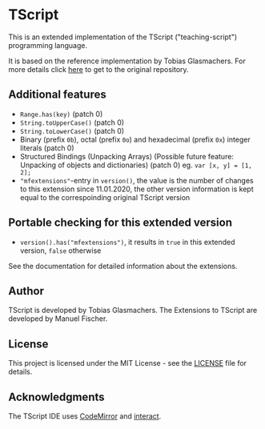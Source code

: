 # TScript
This is an extended implementation of the TScript ("teaching-script")
programming language.

It is based on the reference implementation by Tobias Glasmachers.
For more details click [here](https://github.com/TGlas/tscript) to get to the original repository.

## Additional features
* `Range.has(key)` (patch 0)
* `String.toUpperCase()` (patch 0)
* `String.toLowerCase()` (patch 0)
* Binary (prefix `0b`), octal (prefix `0o`) and hexadecimal (prefix `0x`) integer literals (patch 0)
* Structured Bindings (Unpacking Arrays) (Possible future feature: Unpacking of objects and dictionaries) (patch 0)
  eg. `var [x, y] = [1, 2];`
* `"mfextensions"`-entry in `version()`,
  the value is the number of changes to this extension since 11.01.2020,
  the other version information is kept equal to the correspoinding original TScript version

## Portable checking for this extended version
* `version().has("mfextensions")`, it results in `true` in this extended version, `false` otherwise

See the documentation for detailed information about the extensions.

<!--
## Getting Started
TScript comes as a single html file. It does not require installation.
Simply open the file in a modern browser and you are ready to go.
[Click here for a quick test.](https://github.com/TGlas/tscript/distribution/index.html)
For more serious use it is recommended to store the page in your local
file system &mdash; use "save link as" (or similar) from the context
menu.

TScript comes with a complete integrated development environment (IDE).
You can start programming straight away in the source code editor on
the left. Documentation is also built-in - try the Documentation button
on the right of the toolbar.

## Example Programs
In TScript, "hello world" is a one-liner:
```
print("Hello World");
```
For proper example code have a look at the [examples](https://github.com/TGlas/tscript/tree/master/examples)
directory. Demos of the examples:
 - [turtle graphics: snowflake](https://tglas.github.io/tscript/examples/demos/snowflake.html)
 - [canvas graphics: game of life](https://tglas.github.io/tscript/examples/demos/gameoflife.html)
 - [canvas graphics: 3D cube](https://tglas.github.io/tscript/examples/demos/cube3D.html)

## Documentation
The documentation is included in the IDE. It can be accessed with the
button at the top right. It is also available
[here.](https://tglas.github.io/tscript/distribution/index.html?doc)

## Testing
If something does not work as expected then please run the
[unit tests](https://tglas.github.io/tscript/source/unittest.html)
in your browser. If a test should fail then please
[report a bug](https://github.com/TGlas/tscript/issues).
-->

## Author
TScript is developed by Tobias Glasmachers.
The Extensions to TScript are developed by Manuel Fischer.

## License
This project is licensed under the MIT License - see the
[LICENSE](LICENSE) file for details.

## Acknowledgments
The TScript IDE uses [CodeMirror](https://codemirror.net/)
and [interact](https://interactjs.io/).
